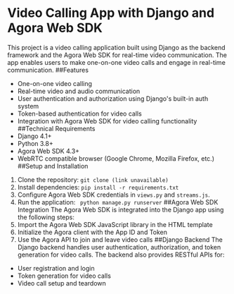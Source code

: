 # Video Calling App with Django and Agora Web SDK
This project is a video calling application built using Django as the backend framework and the Agora Web SDK for real-time video communication. The app enables users to make one-on-one video calls and engage in real-time communication.
##Features
- One-on-one video calling
- Real-time video and audio communication
- User authentication and authorization using Django's built-in auth system
- Token-based authentication for video calls
- Integration with Agora Web SDK for video calling functionality
##Technical Requirements
- Django 4.1+
- Python 3.8+
- Agora Web SDK 4.3+
- WebRTC compatible browser (Google Chrome, Mozilla Firefox, etc.)
##Setup and Installation
1. Clone the repository:
 ```git clone (link unavailable)```
2. Install dependencies:
 ``` pip install -r requirements.txt ```
3. Configure Agora Web SDK credentials in `views.py` and `streams.js`.
4. Run the application:
 ``` python manage.py runserver```
##Agora Web SDK Integration
The Agora Web SDK is integrated into the Django app using the following steps:
1. Import the Agora Web SDK JavaScript library in the HTML template
2. Initialize the Agora client with the App ID and Token
3. Use the Agora API to join and leave video calls
##Django Backend
The Django backend handles user authentication, authorization, and token generation for video calls. The backend also provides RESTful APIs for:
- User registration and login
- Token generation for video calls
- Video call setup and teardown


